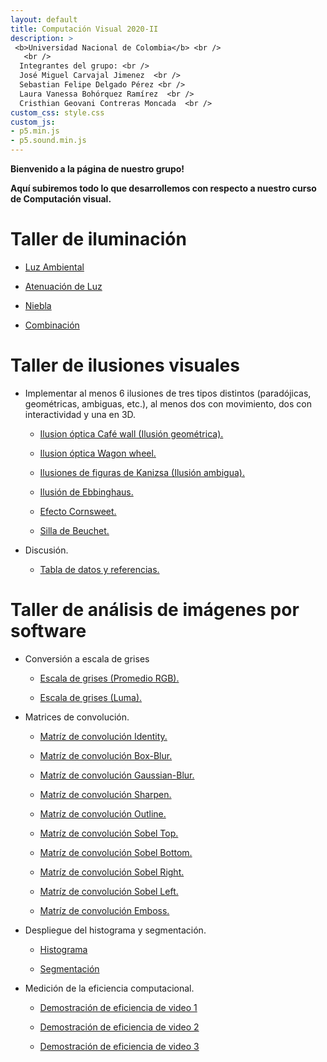 ```yaml
---
layout: default
title: Computación Visual 2020-II
description: >
 <b>Universidad Nacional de Colombia</b> <br />
   <br />  
  Integrantes del grupo: <br />
  José Miguel Carvajal Jimenez  <br />
  Sebastian Felipe Delgado Pérez <br />
  Laura Vanessa Bohórquez Ramírez  <br />
  Cristhian Geovani Contreras Moncada  <br />
custom_css: style.css
custom_js:
- p5.min.js
- p5.sound.min.js
---
```

<p class="center-text">

<b>Bienvenido a la página de nuestro grupo!</b> 

</p>

<p class="center-text">

<b>Aquí subiremos todo lo que desarrollemos con respecto a nuestro curso de Computación visual.</b> 

</p>

<h1 class ="center-text">Taller de iluminación</h1>

- [Luz Ambiental](https://sfdelgadop.github.io/computacion-visual/luz-ambiental/)

- [Atenuación de Luz](https://sfdelgadop.github.io/computacion-visual/atenuacion/)

- [Niebla](https://sfdelgadop.github.io/computacion-visual/niebla/)

- [Combinación](https://sfdelgadop.github.io/computacion-visual/luces/)


<!-- [GUIA](http://127.0.0.1:4000/computacion-visual/guia/) -->
<h1 class="center-text">Taller de ilusiones visuales</h1>

- Implementar al menos 6 ilusiones de tres tipos distintos (paradójicas, geométricas, ambiguas, etc.), al menos dos con movimiento, dos con interactividad y una en 3D.

  - [Ilusion óptica Café wall (Ilusión geométrica).](https://sfdelgadop.github.io/computacion-visual/cafe-wall/)

  - [Ilusion óptica Wagon wheel.](https://sfdelgadop.github.io/computacion-visual/wagon-wheel/)

  - [Ilusiones de figuras de Kanizsa (Ilusión ambigua).](https://sfdelgadop.github.io/computacion-visual/kanizsa/)

  - [Ilusión de Ebbinghaus.](https://sfdelgadop.github.io/computacion-visual/ebbinghaus/)
  
  - [Efecto Cornsweet.](https://sfdelgadop.github.io/computacion-visual/cornsweet/)

  - [Silla de Beuchet.](https://sfdelgadop.github.io/computacion-visual/beuchet/)

- Discusión.

  - [Tabla de datos y referencias.](https://sfdelgadop.github.io/computacion-visual/discusion/)

<h1 class="center-text">Taller de análisis de imágenes por software</h1> 

- Conversión a escala de grises

  - [Escala de grises (Promedio RGB).](https://sfdelgadop.github.io/computacion-visual/grises-promedio/)

  - [Escala de grises (Luma).](https://sfdelgadop.github.io/computacion-visual/grises-luma/)

- Matrices de convolución.

  - [Matríz de convolución Identity.](https://sfdelgadop.github.io/computacion-visual/identity-matrix/)

  - [Matríz de convolución Box-Blur.](https://sfdelgadop.github.io/computacion-visual/box-blur-matrix/)

  - [Matríz de convolución Gaussian-Blur.](https://sfdelgadop.github.io/computacion-visual/gaussian-blur-matrix/)

  - [Matríz de convolución Sharpen.](https://sfdelgadop.github.io/computacion-visual/sharpen-matrix/)

  - [Matríz de convolución Outline.](https://sfdelgadop.github.io/computacion-visual/outline-matrix/)

  - [Matríz de convolución Sobel Top.](https://sfdelgadop.github.io/computacion-visual/sobel-top-matrix/)

  - [Matríz de convolución Sobel Bottom.](https://sfdelgadop.github.io/computacion-visual/sobel-bottom-matrix/)

  - [Matríz de convolución Sobel Right.](https://sfdelgadop.github.io/computacion-visual/sobel-right-matrix/)

  - [Matríz de convolución Sobel Left.](https://sfdelgadop.github.io/computacion-visual/sobel-left-matrix/)
  
  - [Matríz de convolución Emboss.](https://sfdelgadop.github.io/computacion-visual/emboss-matrix/)

- Despliegue del histograma y segmentación.

  - [Histograma](https://sfdelgadop.github.io/computacion-visual/histograma/)

  - [Segmentación](https://sfdelgadop.github.io/computacion-visual/segmentation/)

- Medición de la eficiencia computacional.
  
  - [Demostración de eficiencia de video 1](https://sfdelgadop.github.io/computacion-visual/video-1/)

  - [Demostración de eficiencia de video 2](https://sfdelgadop.github.io/computacion-visual/video-2/)

  - [Demostración de eficiencia de video 3](https://sfdelgadop.github.io/computacion-visual/video-3/)